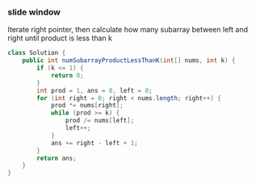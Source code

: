 ### slide window

Iterate right pointer, then calculate how many subarray between left and right until product is less than k

```java
class Solution {
    public int numSubarrayProductLessThanK(int[] nums, int k) {
        if (k <= 1) {
            return 0;
        }
        int prod = 1, ans = 0, left = 0;
        for (int right = 0; right < nums.length; right++) {
            prod *= nums[right];
            while (prod >= k) {
                prod /= nums[left];
                left++;
            }
            ans += right - left + 1;
        }
        return ans;
    }
}
```

